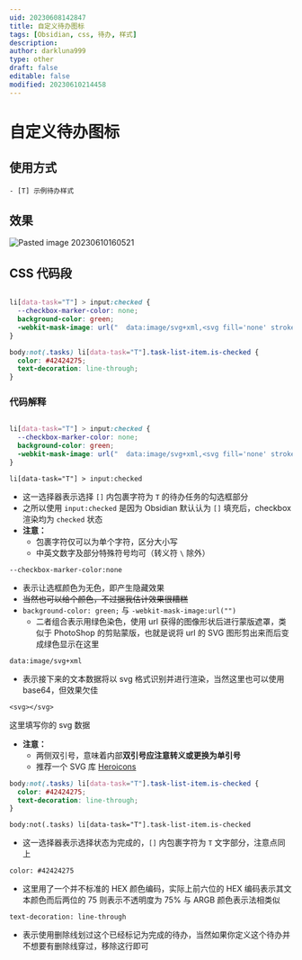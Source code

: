 ```yaml
---
uid: 20230608142847
title: 自定义待办图标
tags: [Obsidian, css, 待办, 样式]
description: 
author: darkluna999
type: other
draft: false
editable: false
modified: 20230610214458
---
```


# 自定义待办图标

## 使用方式

`- [T] 示例待办样式`

## 效果

![Pasted image 20230610160521](https://cdn.pkmer.cn/images/Pasted%20image%2020230610160521.png!pkmer)

## CSS 代码段

```CSS

li[data-task="T"] > input:checked {
  --checkbox-marker-color: none;
  background-color: green;
  -webkit-mask-image: url("  data:image/svg+xml,<svg fill='none' stroke='currentColor' stroke-width='1.5' viewBox='0 0 24 24' xmlns='http://www.w3.org/2000/svg' aria-hidden='true'>  <path stroke-linecap='round' stroke-linejoin='round' d='M3 16.5v2.25A2.25 2.25 0 005.25 21h13.5A2.25 2.25 0 0021 18.75V16.5M16.5 12L12 16.5m0 0L7.5 12m4.5 4.5V3'></path></svg>  ");
}

body:not(.tasks) li[data-task="T"].task-list-item.is-checked {
  color: #42424275;
  text-decoration: line-through;
}

```

### 代码解释

```CSS

li[data-task="T"] > input:checked {
  --checkbox-marker-color: none;
  background-color: green;
  -webkit-mask-image: url("  data:image/svg+xml,<svg fill='none' stroke='currentColor' stroke-width='1.5' viewBox='0 0 24 24' xmlns='http://www.w3.org/2000/svg' aria-hidden='true'>  <path stroke-linecap='round' stroke-linejoin='round' d='M3 16.5v2.25A2.25 2.25 0 005.25 21h13.5A2.25 2.25 0 0021 18.75V16.5M16.5 12L12 16.5m0 0L7.5 12m4.5 4.5V3'></path></svg>  ");
}
```

`li[data-task="T"] > input:checked`

- 这一选择器表示选择 `[]` 内包裹字符为 `T` 的待办任务的勾选框部分
- 之所以使用 `input:checked` 是因为 Obsidian 默认认为 `[]` 填充后，checkbox 渲染均为 `checked` 状态
- **注意：**
    - 包裹字符仅可以为单个字符，区分大小写
    - 中英文数字及部分特殊符号均可（转义符 `\` 除外）

`--checkbox-marker-color:none`

- 表示让选框颜色为无色，即产生隐藏效果
- ~~当然也可以给个颜色，不过据我估计效果很糟糕~~
- `background-color: green;` 与 `-webkit-mask-image:url("")`
    - 二者组合表示用绿色染色，使用 url 获得的图像形状后进行蒙版遮罩，类似于 PhotoShop 的剪贴蒙版，也就是说将 url 的 SVG 图形剪出来而后变成绿色显示在这里

`data:image/svg+xml`

- 表示接下来的文本数据将以 svg 格式识别并进行渲染，当然这里也可以使用 base64，但效果欠佳

`<svg></svg>`

这里填写你的 svg 数据

- **注意：**
    - 两侧双引号，意味着内部**双引号应注意转义或更换为单引号**
    - 推荐一个 SVG 库 [Heroicons](https://heroicons.dev/)

```CSS
body:not(.tasks) li[data-task="T"].task-list-item.is-checked {
  color: #42424275;
  text-decoration: line-through;
}

```

`body:not(.tasks) li[data-task="T"].task-list-item.is-checked`

- 这一选择器表示选择状态为完成的，`[]` 内包裹字符为 `T` 文字部分，注意点同上

`color: #42424275`

- 这里用了一个并不标准的 HEX 颜色编码，实际上前六位的 HEX 编码表示其文本颜色而后两位的 75 则表示不透明度为 75% 与 ARGB 颜色表示法相类似

`text-decoration: line-through`

- 表示使用删除线划过这个已经标记为完成的待办，当然如果你定义这个待办并不想要有删除线穿过，移除这行即可
